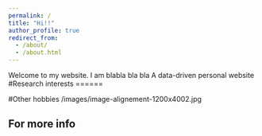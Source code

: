 ```yaml
---
permalink: /
title: "Hi!!"
author_profile: true
redirect_from: 
  - /about/
  - /about.html
---
```


Welcome to my website. I am blabla bla bla
A data-driven personal website
#Research interests ======

#Other hobbies
/images/image-alignement-1200x4002.jpg

For more info
------
